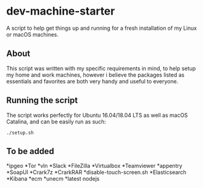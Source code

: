 # dev-machine-starter

A script to help get things up and running for a fresh installation of my Linux or macOS machines.

## About

This script was written with my specific requirements in mind, to help setup my home and work machines, however i believe the packages listed as essentials and favorites are both very handy and useful to everyone.

## Running the script

The script works perfectly for Ubuntu 16.04/18.04 LTS as well as macOS Catalina, and can be easily run as such:

```
./setup.sh
```

## To be added

*ipgeo
*Tor
*vln
*Slack
*FileZilla
*Virtualbox
*Teamviewer
*appentry
*SoapUI
*Crark7z
*CrarkRAR
*disable-touch-screen.sh
*Elasticsearch
*Kibana
*ecm
*unecm
*latest nodejs
